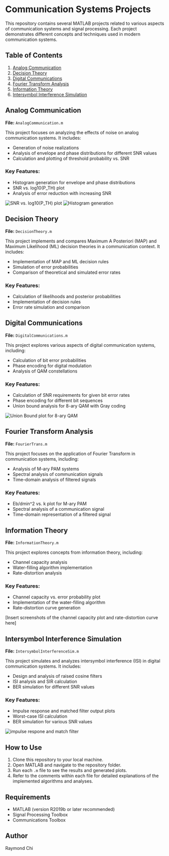 # Communication Systems Projects

This repository contains several MATLAB projects related to various aspects of communication systems and signal processing. Each project demonstrates different concepts and techniques used in modern communication systems.

## Table of Contents
1. [Analog Communication](#analog-communication)
2. [Decision Theory](#decision-theory)
3. [Digital Communications](#digital-communications)
4. [Fourier Transform Analysis](#fourier-transform-analysis)
5. [Information Theory](#information-theory)
6. [Intersymbol Interference Simulation](#intersymbol-interference-simulation)

## Analog Communication

**File:** `AnalogCommunication.m`

This project focuses on analyzing the effects of noise on analog communication systems. It includes:

- Generation of noise realizations
- Analysis of envelope and phase distributions for different SNR values
- Calculation and plotting of threshold probability vs. SNR

### Key Features:
- Histogram generation for envelope and phase distributions
- SNR vs. log10(P_TH) plot
- Analysis of error reduction with increasing SNR

![SNR vs. log10(P_TH) plot](graph/SNRvslog.jpg)
![Histogram generation](graph/histogram.jpg)

## Decision Theory

**File:** `DecisionTheory.m`

This project implements and compares Maximum A Posteriori (MAP) and Maximum Likelihood (ML) decision theories in a communication context. It includes:

- Implementation of MAP and ML decision rules
- Simulation of error probabilities
- Comparison of theoretical and simulated error rates

### Key Features:
- Calculation of likelihoods and posterior probabilities
- Implementation of decision rules
- Error rate simulation and comparison



## Digital Communications

**File:** `DigitalCommunications.m`

This project explores various aspects of digital communication systems, including:

- Calculation of bit error probabilities
- Phase encoding for digital modulation
- Analysis of QAM constellations

### Key Features:
- Calculation of SNR requirements for given bit error rates
- Phase encoding for different bit sequences
- Union bound analysis for 8-ary QAM with Gray coding

![Union Bound plot for 8-ary QAM](graph/UnionBound.jpg)

## Fourier Transform Analysis

**File:** `FourierTrans.m`

This project focuses on the application of Fourier Transform in communication systems, including:

- Analysis of M-ary PAM systems
- Spectral analysis of communication signals
- Time-domain analysis of filtered signals

### Key Features:
- Eb/dmin^2 vs. k plot for M-ary PAM
- Spectral analysis of a communication signal
- Time-domain representation of a filtered signal


## Information Theory

**File:** `InformationTheory.m`

This project explores concepts from information theory, including:

- Channel capacity analysis
- Water-filling algorithm implementation
- Rate-distortion analysis

### Key Features:
- Channel capacity vs. error probability plot
- Implementation of the water-filling algorithm
- Rate-distortion curve generation

[Insert screenshots of the channel capacity plot and rate-distortion curve here]

## Intersymbol Interference Simulation

**File:** `IntersymbolInterferenceSim.m`

This project simulates and analyzes intersymbol interference (ISI) in digital communication systems. It includes:

- Design and analysis of raised cosine filters
- ISI analysis and SIR calculation
- BER simulation for different SNR values

### Key Features:
- Impulse response and matched filter output plots
- Worst-case ISI calculation
- BER simulation for various SNR values

![impulse respone and match filter](graph/impulseResponse.jpg)
## How to Use

1. Clone this repository to your local machine.
2. Open MATLAB and navigate to the repository folder.
3. Run each `.m` file to see the results and generated plots.
4. Refer to the comments within each file for detailed explanations of the implemented algorithms and analyses.

## Requirements

- MATLAB (version R2019b or later recommended)
- Signal Processing Toolbox
- Communications Toolbox

## Author

Raymond Chi


